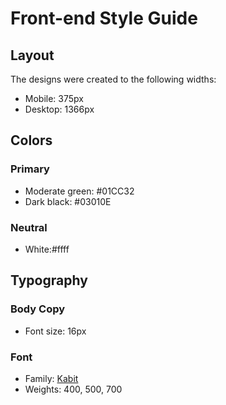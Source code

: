 # Front-end Style Guide

## Layout

The designs were created to the following widths:

- Mobile: 375px
- Desktop: 1366px

## Colors

### Primary

- Moderate green: #01CC32
- Dark black:  #03010E
### Neutral

- White:#ffff

## Typography

### Body Copy

- Font size: 16px

### Font

- Family: [Kabit](https://fonts.cdnfonts.com/css/kanit)
- Weights: 400, 500, 700
